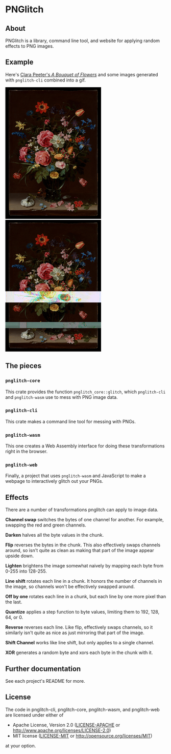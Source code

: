 # PNGlitch

## About

PNGlitch is a library, command line tool, and website for applying
random effects to PNG images.

## Example

Here's [Clara Peeter's _A Bouquet of Flowers_][boquet] and some images
generated with `pnglitch-cli` combined into a gif.

![Original][boquet-original] ![Glitched][boquet-glitched]

[boquet]: https://www.metmuseum.org/art/collection/search/827660
[boquet-original]: examples/Clara_Peeters-A_Boquet_of_Flowers.png
[boquet-glitched]: examples/Clara_Peeters-A_Boquet_of_Flowers.gif

## The pieces

### `pnglitch-core`

This crate provides the function `pnglitch_core::glitch`, which
`pnglitch-cli` and `pnglitch-wasm` use to mess with PNG image
data.

### `pnglitch-cli`

This crate makes a command line tool for messing with PNGs.

### `pnglitch-wasm`

This one creates a Web Assembly interface for doing these
transformations right in the browser.

### `pnglitch-web`

Finally, a project that uses `pnglitch-wasm` and JavaScript to make a
webpage to interactively glitch out your PNGs.

## Effects

There are a number of transformations pnglitch can apply to image
data.

**Channel swap** switches the bytes of one channel for another. For
example, swapping the red and green channels.

**Darken** halves all the byte values in the chunk.

**Flip** reverses the bytes in the chunk. This also effectively swaps
channels around, so isn't quite as clean as making that part of the
image appear upside down.

**Lighten** brightens the image somewhat naively by mapping each byte
from 0-255 into 128-255.

**Line shift** rotates each line in a chunk. It honors the number of
channels in the image, so channels won't be effectively swapped
around.

**Off by one** rotates each line in a chunk, but each line by one more
pixel than the last.

**Quantize** applies a step function to byte values, limiting them to
192, 128, 64, or 0.

**Reverse** reverses each line. Like flip, effectively swaps channels,
so it similarly isn't quite as nice as just mirroring that part of the
image.

**Shift Channel** works like line shift, but only applies to a single
channel.

**XOR** generates a random byte and xors each byte in the chunk with
it.

## Further documentation

See each project's README for more.

## License

The code in pnglitch-cli, pnglitch-core, pnglitch-wasm, and
pnglitch-web are licensed under either of

* Apache License, Version 2.0 ([LICENSE-APACHE](LICENSE-APACHE) or
  http://www.apache.org/licenses/LICENSE-2.0)
* MIT license ([LICENSE-MIT](LICENSE-MIT) or
  http://opensource.org/licenses/MIT)

at your option.
